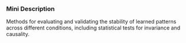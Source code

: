 ### Mini Description

Methods for evaluating and validating the stability of learned patterns across different conditions, including statistical tests for invariance and causality.

